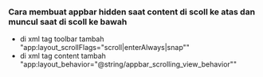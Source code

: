 ### Cara membuat appbar hidden saat content di scoll ke atas dan muncul saat di scoll ke bawah

- di xml tag toolbar tambah "app:layout_scrollFlags="scroll|enterAlways|snap""
- di xml tag content tambah "app:layout_behavior="@string/appbar_scrolling_view_behavior""
